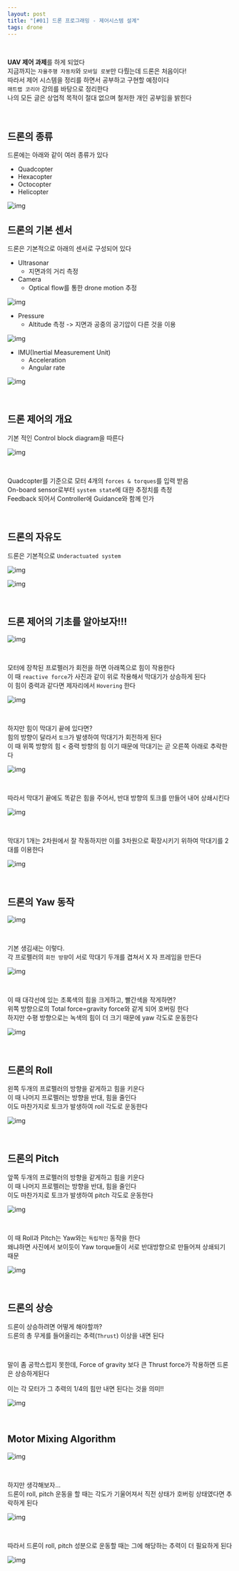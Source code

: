 ```yaml
---
layout: post
title: "[#01] 드론 프로그래밍 - 제어시스템 설계"
tags: drone
---
```


<br/>

**UAV 제어 과제**를 하게 되었다 <br/>
지금까지는 `자율주행 자동차`와 `모바일 로봇`만 다뤘는데 드론은 처음이다! <br/>
따라서 제어 시스템을 정리를 하면서 공부하고 구현할 예정이다 <br/>
`매트랩 코리아` 강의를 바탕으로 정리한다 <br/>
나의 모든 글은 상업적 목적이 절대 없으며 철저한 개인 공부임을 밝힌다 <br/>

<br/>

## 드론의 종류

드론에는 아래와 같이 여러 종류가 있다 <br/>

* Quadcopter
* Hexacopter
* Octocopter
* Helicopter

![img](/assets/img/drone//2022-03-07/01.png)

## 드론의 기본 센서

드론은 기본적으로 아래의 센서로 구성되어 있다 <br/>

* Ultrasonar
  * 지면과의 거리 측정
* Camera
  * Optical flow를 통한 drone motion 추정

![img](/assets/img/drone//2022-03-07/02.png)

* Pressure
  * Altitude 측정 -> 지면과 공중의 공기압이 다른 것을 이용

![img](/assets/img/drone//2022-03-07/03.png)

* IMU(Inertial Measurement Unit)
  * Acceleration
  * Angular rate

![img](/assets/img/drone//2022-03-07/04.png)

<br/>

## 드론 제어의 개요

기본 적인 Control block diagram을 따른다 <br/>

![img](/assets/img/drone//2022-03-07/05.png)

<br/>

Quadcopter를 기준으로 모터 4개의 `forces & torques`를 입력 받음 <br/>
On-board sensor로부터 `system state`에 대한 추정치를 측정 <br/>
Feedback 되어서 Controller에 Guidance와 함께 인가 <br/>

<br/>

## 드론의 자유도

드론은 기본적으로 `Underactuated system` <br/>

![img](/assets/img/drone//2022-03-07/06.png)

![img](/assets/img/drone//2022-03-07/07.png)

<br/>

## 드론 제어의 기초를 알아보자!!!

![img](/assets/img/drone//2022-03-07/08.png)

<br/>

모터에 장착된 프로펠러가 회전을 하면 아래쪽으로 힘이 작용한다 <br/>
이 때 `reactive force`가 사진과 같이 위로 작용해서 막대기가 상승하게 된다 <br/>
이 힘이 중력과 같다면 제자리에서 `Hovering` 한다 <br/>

![img](/assets/img/drone//2022-03-07/09.png)

<br/>

하지만 힘이 막대기 끝에 있다면? <br/>
힘의 방향이 달라서 `토크`가 발생하여 막대기가 회전하게 된다 <br/>
이 때 위쪽 방향의 힘 < 중력 방향의 힘 이기 때문에 막대기는 곧 오른쪽 아래로 추락한다 <br/>

![img](/assets/img/drone//2022-03-07/10.png)

<br/>

따라서 막대기 끝에도 똑같은 힘을 주어서, 반대 방향의 토크를 만들어 내어 상쇄시킨다 <br/>

![img](/assets/img/drone//2022-03-07/12.png)

<br/>

막대기 1개는 2차원에서 잘 작동하지만 이를 3차원으로 확장시키기 위하여 막대기를 2대를 이용한다 <br/>

![img](/assets/img/drone//2022-03-07/13.png)

<br/>

## 드론의 Yaw 동작

![img](/assets/img/drone//2022-03-07/13.png)

<br/>

기본 생김새는 이렇다. <br/>
각 프로펠러의 `회전 방향`이 서로 막대기 두개를 겹쳐서 X 자 프레임을 만든다 <br/>

![img](/assets/img/drone//2022-03-07/14.png)

<br/>

이 때 대각선에 있는 초록색의 힘을 크게하고, 빨간색을 작게하면? <br/>
위쪽 방향으로의 Total force=gravity force와 같게 되어 호버링 한다 <br/>
하지만 수평 방향으로는 녹색의 힘이 더 크기 때문에 yaw 각도로 운동한다<br/>

![img](/assets/img/drone//2022-03-07/15.png)

<br/>

## 드론의 Roll

왼쪽 두개의 프로펠러의 방향을 같게하고 힘을 키운다 <br/>
이 때 나머지 프로펠러는 방향을 반대, 힘을 줄인다 <br/>
이도 마찬가지로 토크가 발생하여 roll 각도로 운동한다 <br/>

![img](/assets/img/drone//2022-03-07/16.png)

<br/>

## 드론의 Pitch

앞쪽 두개의 프로펠러의 방향을 같게하고 힘을 키운다 <br/>
이 때 나머지 프로펠러는 방향을 반대, 힘을 줄인다 <br/>
이도 마찬가지로 토크가 발생하여 pitch 각도로 운동한다 <br/>

![img](/assets/img/drone//2022-03-07/18.png)

<br/>

이 때 Roll과 Pitch는 Yaw와는 `독립적인` 동작을 한다 <br/>
왜냐하면 사진에서 보이듯이 Yaw torque들이 서로 반대방향으로 만들어져 상쇄되기 때문 <br/>

![img](/assets/img/drone//2022-03-07/19.png)

<br/>

## 드론의 상승

드론이 상승하려면 어떻게 해야할까? <br/>
드론의 총 무게를 들어올리는 추력(`Thrust`) 이상을 내면 된다 <br/>

<br/>

말이 좀 공학스럽지 못한데, Force of gravity 보다 큰 Thrust force가 작용하면 드론은 상승하게된다 <br/>

이는 각 모터가 그 추력의 1/4의 힘만 내면 된다는 것을 의미!! <br/>

![img](/assets/img/drone//2022-03-07/20.png)

<br/>

## Motor Mixing Algorithm

![img](/assets/img/drone//2022-03-07/21.png)

<br/>

하지만 생각해보자... <br/>
드론이 roll, pitch 운동을 할 때는 각도가 기울어져서 직전 상태가 호버링 상태였다면 추락하게 된다 <br/>

![img](/assets/img/drone//2022-03-07/22.png) 

<br/>

따라서 드론이 roll, pitch 성분으로 운동할 때는 그에 해당하는 추력이 더 필요하게 된다 <br/>

![img](/assets/img/drone//2022-03-07/22.png)